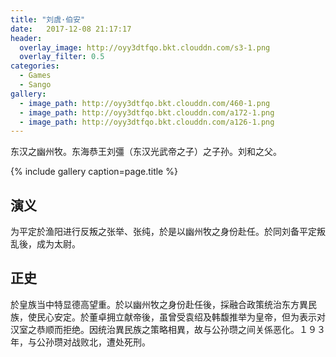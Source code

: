 ```yaml
---
title: "刘虞·伯安"
date:   2017-12-08 21:17:17
header:
  overlay_image: http://oyy3dtfqo.bkt.clouddn.com/s3-1.png
  overlay_filter: 0.5
categories:
  - Games
  - Sango
gallery:
  - image_path: http://oyy3dtfqo.bkt.clouddn.com/460-1.png
  - image_path: http://oyy3dtfqo.bkt.clouddn.com/a172-1.png
  - image_path: http://oyy3dtfqo.bkt.clouddn.com/a126-1.png
---
```


东汉之幽州牧。东海恭王刘彊（东汉光武帝之子）之子孙。刘和之父。

{% include gallery caption=page.title %}

## 演义

为平定於渔阳进行反叛之张举、张纯，於是以幽州牧之身份赴任。於同刘备平定叛乱後，成为太尉。

## 正史

於皇族当中特显德高望重。於以幽州牧之身份赴任後，採融合政策统治东方異民族，使民心安定。於董卓拥立献帝後，虽曾受袁绍及韩馥推举为皇帝，但为表示对汉室之恭顺而拒绝。因统治異民族之策略相異，故与公孙瓒之间关係恶化。１９３年，与公孙瓒对战败北，遭处死刑。
